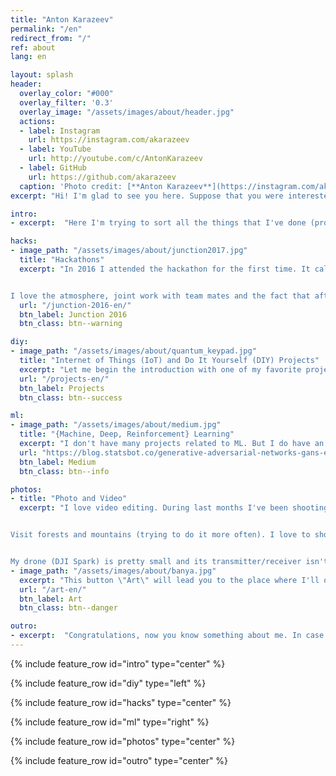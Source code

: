 ```yaml
---
title: "Anton Karazeev"
permalink: "/en"
redirect_from: "/"
ref: about
lang: en

layout: splash
header:
  overlay_color: "#000"
  overlay_filter: '0.3'
  overlay_image: "/assets/images/about/header.jpg"
  actions:
  - label: Instagram
    url: https://instagram.com/akarazeev
  - label: YouTube
    url: http://youtube.com/c/AntonKarazeev
  - label: GitHub
    url: https://github.com/akarazeev
  caption: 'Photo credit: [**Anton Karazeev**](https://instagram.com/akarazeev)'
excerpt: "Hi! I'm glad to see you here. Suppose that you were interested with one of my videos on youtube, one of my projects on github... or probably not"

intro:
- excerpt:  "Here I'm trying to sort all the things that I've done (projects/ideas/etc.). Probably it's more interesting for you to visit my profiles -- [YouTube](http://youtube.com/c/AntonKarazeev), [Instagram](https://instagram.com/akarazeev), [GitHub](https://github.com/akarazeev)"

hacks:
- image_path: "/assets/images/about/junction2017.jpg"
  title: "Hackathons"
  excerpt: "In 2016 I attended the hackathon for the first time. It called Junction 2016 and was held in the capital of Finland -- Helsinki. Since then I've been participating in 10+ hackathons


I love the atmosphere, joint work with team mates and the fact that after a short period of time (usually 2 days) we create something new and cool"
  url: "/junction-2016-en/"
  btn_label: Junction 2016
  btn_class: btn--warning

diy:
- image_path: "/assets/images/about/quantum_keypad.jpg"
  title: "Internet of Things (IoT) and Do It Yourself (DIY) Projects"
  excerpt: "Let me begin the introduction with one of my favorite projects -- in which I often use Raspberry Pi, Arduino and different electronic components. Due to this hobby I've learned to solder, work with wires and so on"
  url: "/projects-en/"
  btn_label: Projects
  btn_class: btn--success

ml:
- image_path: "/assets/images/about/medium.jpg"
  title: "{Machine, Deep, Reinforcement} Learning"
  excerpt: "I don't have many projects related to ML. But I do have an article on Medium platform about Generative Adversarial Networks (GANs). Also I was at 2nd place (right behind the Ian Goodfellow) by the views of answers on Quora platform in GANs-related section (now I'm at 3rd place)"
  url: "https://blog.statsbot.co/generative-adversarial-networks-gans-engine-and-applications-f96291965b47"
  btn_label: Medium
  btn_class: btn--info

photos:
- title: "Photo and Video"
  excerpt: "I love video editing. During last months I've been shooting a lot, almost everywhere I go and travel. Used to I made photos and loved to edit them in Lightroom. I could do this for hours


Visit forests and mountains (trying to do it more often). I love to shoot there and shootings are more effortless there too due to the absence of interference -- it's important when you're flying with the drone


My drone (DJI Spark) is pretty small and its transmitter/receiver isn't strong enough. Especially when I'm in a city (where the connection between the drone and remote controller can be lost easily). In forests and mountains the situation is far different"
- image_path: "/assets/images/about/banya.jpg"
  excerpt: "This button \"Art\" will lead you to the place where I'll organize something similar to gallery of photos, videos and art of different kind that I've ever made. Hope you'll enjoy it"
  url: "/art-en/"
  btn_label: Art
  btn_class: btn--danger

outro:
- excerpt:  "Congratulations, now you know something about me. In case you want to follow my updates or consider somehow support me, there are such possibilities --&nbsp;[<i class=\"fab fa-twitter\"></i> @antonkarazeev](https://twitter.com/antonkarazeev){: .btn .btn--twitter} and [<i class=\"fab fa-paypal\"></i> Support](https://www.paypal.me/akarazeev){: .btn .btn--success}"
---
```


{% include feature_row id="intro" type="center" %}

{% include feature_row id="diy" type="left" %}

{% include feature_row id="hacks" type="center" %}

{% include feature_row id="ml" type="right" %}

{% include feature_row id="photos" type="center" %}

{% include feature_row id="outro" type="center" %}
